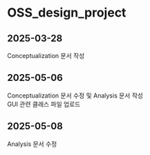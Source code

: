 # OSS_design_project

## 2025-03-28
Conceptualization 문서 작성

## 2025-05-06
Conceptualization 문서 수정 및 Analysis 문서 작성    
GUI 관련 클래스 파일 업로드

## 2025-05-08
Analysis 문서 수정   
